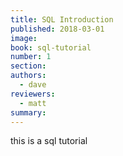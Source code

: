```yaml
---
title: SQL Introduction
published: 2018-03-01
image:
book: sql-tutorial
number: 1
section:
authors:
  - dave
reviewers:
  - matt
summary:
---
```

this is a sql tutorial
